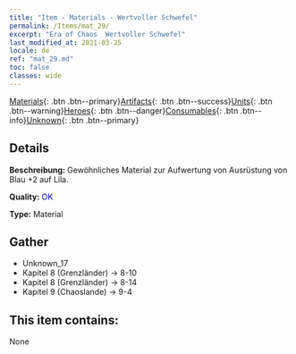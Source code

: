 ```yaml
---
title: "Item - Materials - Wertvoller Schwefel"
permalink: /Items/mat_29/
excerpt: "Era of Chaos  Wertvoller Schwefel"
last_modified_at: 2021-03-25
locale: de
ref: "mat_29.md"
toc: false
classes: wide
---
```

 [Materials](/de/Items/){: .btn .btn--primary}[Artifacts](/de/Items/Artifacts/){: .btn .btn--success}[Units](/de/Items/Units/){: .btn .btn--warning}[Heroes](/de/Items/Heroes/){: .btn .btn--danger}[Consumables](/de/Items/Consumables/){: .btn .btn--info}[Unknown](/de/Items/Unknown/){: .btn .btn--primary}

## Details
 **Beschreibung:** Gewöhnliches Material zur Aufwertung von Ausrüstung von Blau +2 auf Lila.

 **Quality:** <span style="color: #0000CD">OK</span>

 **Type:** Material

## Gather

*    Unknown_17 
*    Kapitel 8 (Grenzländer) -> 8-10 
*    Kapitel 8 (Grenzländer) -> 8-14 
*    Kapitel 9 (Chaoslande) -> 9-4 

## This item contains:

  None

